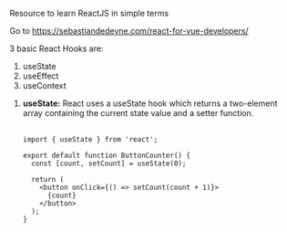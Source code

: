 Resource to learn ReactJS in simple terms 

Go to https://sebastiandedeyne.com/react-for-vue-developers/

3 basic React Hooks are:
1. useState
2. useEffect
3. useContext

<ol>
<li>
<b>useState:</b> React uses a useState hook which returns a two-element array containing the current state value and a setter function.
<br><br>

```
import { useState } from 'react';

export default function ButtonCounter() {
  const [count, setCount] = useState(0);

  return (
    <button onClick={() => setCount(count + 1)}>
      {count}
    </button>
  );
}
```

</li>
</ol>
